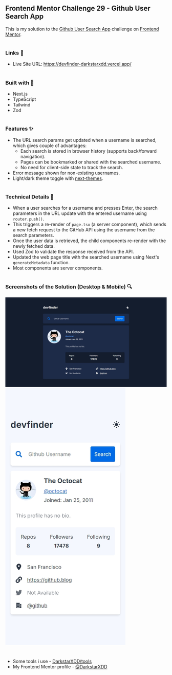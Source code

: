 ## Frontend Mentor Challenge 29 - Github User Search App

This is my solution to the [Github User Search App](https://www.frontendmentor.io/challenges/github-user-search-app-Q09YOgaH6) challenge on [Frontend Mentor](https://www.frontendmentor.io/).

#

### Links 🔗

- Live Site URL: https://devfinder-darkstarxdd.vercel.app/

#

### Built with 🔨

- Next.js
- TypeScript
- Tailwind
- Zod

#

### Features ✨

- The URL search params get updated when a username is searched, which gives couple of advantages:
  - Each search is stored in browser history (supports back/forward navigation).
  - Pages can be bookmarked or shared with the searched username.
  - No need for client-side state to track the search.
- Error message shown for non-existing usernames.
- Light/dark theme toggle with [next-themes](https://www.npmjs.com/package/next-themes).

#

### Technical Details 🔧

- When a user searches for a username and presses Enter, the search parameters in the URL update with the entered username using `router.push()`.
- This triggers a re-render of `page.tsx` (a server component), which sends a new fetch request to the GitHub API using the username from the search parameters.
- Once the user data is retrieved, the child components re-render with the newly fetched data.
- Used Zod to validate the response received from the API.
- Updated the web page title with the searched username using Next's `generateMetadata` function.
- Most components are server components.

#

### Screenshots of the Solution (Desktop & Mobile) 🔍

![](./solution_screenshots/screenshot_desktop.jpeg)
![](./solution_screenshots/screenshot_mobile.jpeg)

#

- Some tools i use - [DarkstarXDD/tools](https://gist.github.com/DarkstarXDD/4b1844eda12f34b667a0c36e05fcbdf9)
- My Frontend Mentor profile - [@DarkstarXDD](https://www.frontendmentor.io/profile/DarkstarXDD)
